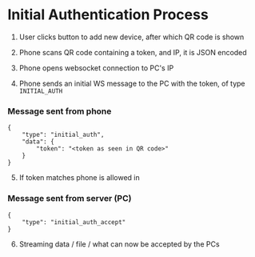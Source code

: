 Initial Authentication Process
===

1. User clicks button to add new device, after which QR code is shown
2. Phone scans QR code containing a token, and IP, it is JSON encoded
3. Phone opens websocket connection to PC's IP

4. Phone sends an initial WS message to the PC with the token, of type `INITIAL_AUTH`

### Message sent from phone
```
{
	"type": "initial_auth",
	"data": {
		"token": "<token as seen in QR code>"
	}
}
```

5. If token matches phone is allowed in

### Message sent from server (PC)
```
{
	"type": "initial_auth_accept"
}
```

6. Streaming data / file / what can now be accepted by the PCs